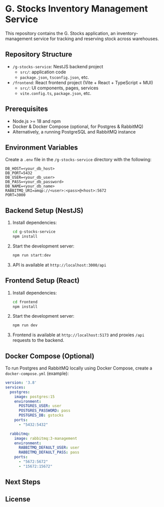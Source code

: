 # G. Stocks Inventory Management Service

This repository contains the G. Stocks application, an inventory-management service for tracking and reserving stock across warehouses.

## Repository Structure

- `/g-stocks-service`: NestJS backend project
  - `src/`: application code
  - `package.json`, `tsconfig.json`, etc.
- `/frontend`: React frontend project (Vite + React + TypeScript + MUI)
  - `src/`: UI components, pages, services
  - `vite.config.ts`, `package.json`, etc.

## Prerequisites

- Node.js >= 18 and npm
- Docker & Docker Compose (optional, for Postgres & RabbitMQ)
- Alternatively, a running PostgreSQL and RabbitMQ instance

## Environment Variables

Create a `.env` file in the `/g-stocks-service` directory with the following:

```dotenv
DB_HOST=<your_db_host>
DB_PORT=5432
DB_USER=<your_db_user>
DB_PASS=<your_db_password>
DB_NAME=<your_db_name>
RABBITMQ_URI=amqp://<user>:<pass>@<host>:5672
PORT=3000
```

## Backend Setup (NestJS)

1. Install dependencies:
   ```bash
   cd g-stocks-service
   npm install
   ```
2. Start the development server:
   ```bash
   npm run start:dev
   ```
3. API is available at `http://localhost:3000/api`

## Frontend Setup (React)

1. Install dependencies:
   ```bash
   cd frontend
   npm install
   ```
2. Start the development server:
   ```bash
   npm run dev
   ```
3. Frontend is available at `http://localhost:5173` and proxies `/api` requests to the backend.

## Docker Compose (Optional)

To run Postgres and RabbitMQ locally using Docker Compose, create a `docker-compose.yml` (example):

```yaml
version: '3.8'
services:
  postgres:
    image: postgres:15
    environment:
      POSTGRES_USER: user
      POSTGRES_PASSWORD: pass
      POSTGRES_DB: gstocks
    ports:
      - "5432:5432"

  rabbitmq:
    image: rabbitmq:3-management
    environment:
      RABBITMQ_DEFAULT_USER: user
      RABBITMQ_DEFAULT_PASS: pass
    ports:
      - "5672:5672"
      - "15672:15672"
```

## Next Steps



## License

